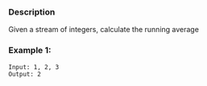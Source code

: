 ### Description

Given a stream of integers, calculate the running average

### Example 1:

```
Input: 1, 2, 3
Output: 2
```
